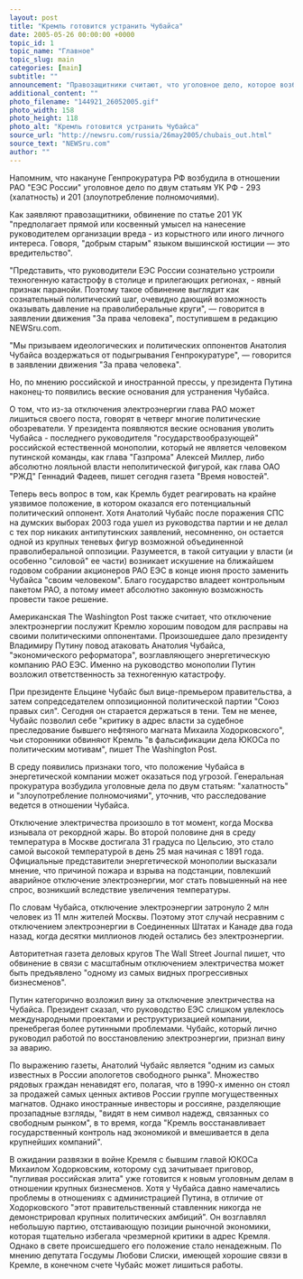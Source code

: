 ```yaml
---
layout: post
title: "Кремль готовится устранить Чубайса"
date: 2005-05-26 00:00:00 +0000
topic_id: 1
topic_name: "Главное"
topic_slug: main
categories: [main]
subtitle: ""
announcement: "Правозащитники считают, что уголовное дело, которое возбуждено прокуратурой в отношении руководства РАО \"ЕЭС России\" в связи с аварией в системе энергоснабжения, носит отчетливо политическую подоплеку."
additional_content: ""
photo_filename: "144921_26052005.gif"
photo_width: 158
photo_height: 118
photo_alt: "Кремль готовится устранить Чубайса"
source_url: "http://newsru.com/russia/26may2005/chubais_out.html"
source_text: "NEWSru.com"
author: ""
---
```

Напомним, что накануне Генпрокуратура РФ возбудила в отношении РАО "ЕЭС России" уголовное дело по двум статьям УК РФ - 293 (халатность) и 201 (злоупотребление полномочиями).

Как заявляют правозащитники, обвинение по статье 201 УК "предполагает прямой или косвенный умысел на нанесение руководителем организации вреда - из корыстного или иного личного интереса. Говоря, "добрым старым" языком вышинской юстиции &mdash; это вредительство".

"Представить, что руководители ЕЭС России сознательно устроили техногенную катастрофу в столице и прилегающих регионах, - явный признак паранойи. Поэтому такое обвинение выглядит как сознательный политический шаг, очевидно дающий возможность оказывать давление на праволиберальные круги", &mdash; говорится в заявлении движения "За права человека", поступившем в редакцию NEWSru.com.

"Мы призываем идеологических и политических оппонентов Анатолия Чубайса воздержаться от подыгрывания Генпрокуратуре", &mdash; говорится в заявлении движения "За права человека".

Но, по мнению российской и иностранной прессы, у президента Путина наконец-то появились веские основания для устранения Чубайса.

О том, что из-за отключения электроэнергии глава РАО может лишиться своего поста, говорят в четверг многие политические обозреватели. У президента появляются веские основания уволить Чубайса - последнего руководителя "государствообразующей" российской естественной монополии, который не является человеком путинской команды, как глава "Газпрома" Алексей Миллер, либо абсолютно лояльной власти неполитической фигурой, как глава ОАО "РЖД" Геннадий Фадеев, пишет сегодня газета "Время новостей".

Теперь весь вопрос в том, как Кремль будет реагировать на крайне уязвимое положение, в котором оказался его потенциальный политический оппонент. Хотя Анатолий Чубайс после поражения СПС на думских выборах 2003 года ушел из руководства партии и не делал с тех пор никаких антипутинских заявлений, несомненно, он остается одной из крупных теневых фигур возможной объединенной праволиберальной оппозиции. Разумеется, в такой ситуации у власти (и особенно "силовой" ее части) возникает искушение на ближайшем годовом собрании акционеров РАО ЕЭС в конце июня просто заменить Чубайса "своим человеком". Благо государство владеет контрольным пакетом РАО, а потому имеет абсолютно законную возможность провести такое решение.

Американская The Washington Post также считает, что отключение электроэнергии послужит Кремлю хорошим поводом для расправы на своими политическими оппонентами. Произошедшее дало президенту Владимиру Путину повод атаковать Анатолия Чубайса, "экономического реформатора", возглавляющего энергетическую компанию РАО ЕЭС. Именно на руководство монополии Путин возложил ответственность за техногенную катастрофу.

При президенте Ельцине Чубайс был вице-премьером правительства, а затем сопредседателем оппозиционной политической партии "Союз правых сил". Сегодня он старается держаться в тени. Тем не менее, Чубайс позволил себе "критику в адрес власти за судебное преследование бывшего нефтяного магната Михаила Ходорковского", чьи сторонники обвиняют Кремль "в фальсификации дела ЮКОСа по политическим мотивам", пишет The Washington Post.

В среду появились признаки того, что положение Чубайса в энергетической компании может оказаться под угрозой. Генеральная прокуратура возбудила уголовные дела по двум статьям: "халатность" и "злоупотребление полномочиями", уточнив, что расследование ведется в отношении Чубайса.

Отключение электричества произошло в тот момент, когда Москва изнывала от рекордной жары. Во второй половине дня в среду температура в Москве достигала 31 градуса по Цельсию, это стало самой высокой температурой в день 25 мая начиная с 1891 года. Официальные представители энергетической монополии высказали мнение, что причиной пожара и взрыва на подстанции, повлекший аварийное отключение электроэнергии, мог стать повышенный на нее спрос, возникший вследствие увеличения температуры.

По словам Чубайса, отключение электроэнергии затронуло 2 млн человек из 11 млн жителей Москвы. Поэтому этот случай несравним с отключением электроэнергии в Соединенных Штатах и Канаде два года назад, когда десятки миллионов людей остались без электроэнергии.

Авторитетная газета деловых кругов The Wall Street Journal пишет, что обвинение в связи с масштабным отключением электричества может быть предъявлено "одному из самых видных прогрессивных бизнесменов".

Путин категорично возложил вину за отключение электричества на Чубайса. Президент сказал, что руководство ЕЭС слишком увлеклось международными проектами и реструктуризацией компании, пренебрегая более рутинными проблемами. Чубайс, который лично руководил работой по восстановлению электроэнергии, признал вину за аварию.

По выражению газеты, Анатолий Чубайс является "одним из самых известных в России апологетов свободного рынка". Множество рядовых граждан ненавидят его, полагая, что в 1990-х именно он стоял за продажей самых ценных активов России группе могущественных магнатов. Однако иностранные инвесторы и россияне, разделяющие прозападные взгляды, "видят в нем символ надежд, связанных со свободным рынком", в то время, когда "Кремль восстанавливает государственный контроль над экономикой и вмешивается в дела крупнейших компаний".

В ожидании развязки в войне Кремля с бывшим главой ЮКОСа Михаилом Ходорковским, которому суд зачитывает приговор, "пугливая российская элита" уже готовится к новым уголовным делам в отношении крупных бизнесменов. Хотя у Чубайса давно намечались проблемы в отношениях с администрацией Путина, в отличие от Ходорковского "этот правительственный ставленник никогда не демонстрировал крупных политических амбиций". Он возглавлял небольшую партию, отстаивающую позиции рыночной экономики, которая тщательно избегала чрезмерной критики в адрес Кремля. Однако в свете происшедшего его положение стало ненадежным. По мнению депутата Госдумы Любови Слиски, имеющей хорошие связи в Кремле, в конечном счете Чубайс может лишиться работы.
